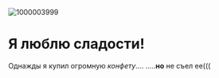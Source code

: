 ![1000003999](https://github.com/KiryushchevD/New-site/assets/137625733/7f3612a8-d32e-406d-bde0-1d3e4d9af96d)
# Я люблю сладости!
Однажды я купил огромную _конфету_....
.....**но** не съел ее(((
    
